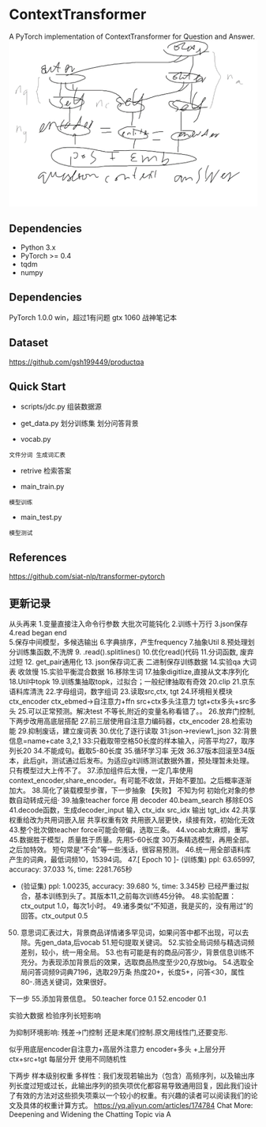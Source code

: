 # ContextTransformer
A PyTorch implementation of ContextTransformer for Question and Answer.
![avatar](ContextTransformer.png)

## Dependencies
- Python 3.x
- PyTorch >= 0.4 
- tqdm
- numpy

## Dependencies
PyTorch 1.0.0  win，超过1有问题
gtx 1060 战神笔记本


## Dataset
https://github.com/gsh199449/productqa

## Quick Start
* scripts/jdc.py
组装数据源

* get_data.py
 划分训练集 划分问答背景

* vocab.py 
```
文件分词 生成词汇表
```

* retrive 
检索答案


* main_train.py
```
模型训练
```

* main_test.py
```
模型测试
```

## References
https://github.com/siat-nlp/transformer-pytorch

## 更新记录

从头再来
1.变量直接注入命令行参数  大批次可能钝化
2.训练十万行
3.json保存
4.read began end  
5.保存中间模型，多候选输出
6.字典排序，产生frequency
7.抽象Util
8.预处理划分训练集函数,不洗牌
9. .read().splitlines()
10.优化read()代码
11.分词函数, 废弃过短
12. get_pair通用化
13. json保存词汇表  二进制保存训练数据
14.实验qa 大词表 收敛慢
15.实验平衡混合数据
16.移除生词
17.抽象digitlize,直接从文本序列化
18.Util中topk
19.训练集抽取topk，过拟合；一般纪律抽取有奇效 
20.clip
21.京东语料库清洗
22.字母组词，数字组词
23.读取src,ctx, tgt
24.环境相关模块
ctx_encoder  ctx_ebmed->自注意力+ffn
src+ctx多头注意力
tgt+ctx多头+src多头
25.可以正常预测。解决test 不等长,附近的变量名称看错了。。
26.放弃门控制,下两步改用高底层搭配
27.前三层使用自注意力编码器，ctx_encoder
28.检索功能
29.抑制废话，建立废词表
30.优化了逐行读取
31:json->review1_json
32:背景信息=name+cate 3,2,1
33:只截取带空格50长度的样本输入，问答平均27，取序列长20
34.不能成句。截取5-80长度
35.循环学习率 无效
36.37版本回滚至34版本，此后git，测试通过后发布。为适应git训练测试数据外置，预处理暂未处理。只有模型过大上传不了。
37.添加组件后太慢，一定几率使用context_encoder,share_encoder。有可能不收敛，开始不要加。之后概率逐渐加大。
38.简化了装载模型步骤，下一步抽象 【失败】 不知为何 初始化对象的参数自动转成元组·
39.抽象teacher force 用 decoder
40.beam_search 移除EOS 
41.decode函数，生成decoder_input  输入 ctx_idx src_idx 输出 tgt_idx
42.共享权重给改为共用词嵌入层  共享权重有效 共用嵌入层更快，续接有效，初始化无效
43.整个批次做teacher force可能会带偏，选取三条。
44.vocab太麻烦，重写
45.数据胜于模型，质量胜于质量。先用5-60长度 30万条精选模型，再用全部。之后加特效。
短句常是"不会"等一些浅话，很容易预测。
46.统一用全部语料库产生的词典，最低词频10，15394词。
47.[ Epoch 10 ]- (训练集)   ppl:  63.65997, accuracy: 37.033 %, time: 2281.765秒
  - (验证集) ppl:  1.00235, accuracy: 39.680 %, time: 3.345秒
已经严重过拟合，基本训练到头了。其版本11,之前每次训练45分钟。
48.实验配置：ctx_output 1.0，每次1小时。
49.诸多类似“不知道，我是买的，没有用过”的回答。ctx_output 0.5
50. 意思词汇表过大，背景商品详情诸多罕见词，如果问答中都不出现，可以去除。先gen_data,后vocab
51.短句提取关键词。
52.实验全局词频与精选词频差别，较小，统一用全局。
53.也有可能是有的商品问答少，背景信息训练不充分。为表现添加背景后的效果，选取商品热度至少20,存放big。
54.选取全局问答词频9词典7196，选取29万条 热度20+，长度5+，问答<30，属性80-.筛选关键词，效果很好。

下一步
55.添加背景信息。
50.teacher force 0.1
52.encoder 0.1

实验大数据
检验序列长短影响

为抑制环境影响:   残差->门控制  还是末尾们控制.原文用线性门,还要变形.

似乎用底层encoder自注意力+高层外注意力
encoder+多头 +上层分开
ctx+src+tgt 每层分开
使用不同随机性

下两步
样本级别权重
多样性：我们发现若输出为（包含）高频序列，以及输出序列长度过短或过长，此输出序列的损失项优化都容易导致通用回复，因此我们设计了有效的方法对这些损失项乘以一个较小的权重。有兴趣的读者可以阅读我们的论文及具体的权重计算方式。
https://yq.aliyun.com/articles/174784
Chat More: Deepening and Widening the Chatting Topic via A
